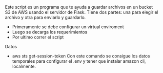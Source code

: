 Este script es un programa que te ayuda a guardar archivos en un bucket S3 de AWS usando el servidor de Flask. Tiene dos partes: una para elegir el archivo y otra para enviarlo y guardarlo.

- Primeramente se debe configurar un virtual enviroment
- Luego se decarga los requerimientos
- Por ultimo correr el script

Datos

- aws sts get-session-token
  Con este comando se consigue los datos temporales para configurar el .env y tener que instalar amazon cli, localmente.
